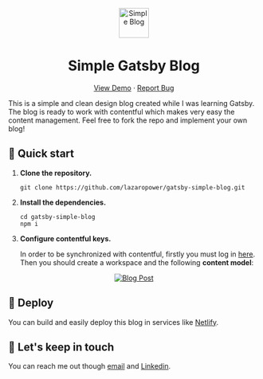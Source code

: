 <p align="center">
  <a href="#">
    <img alt="Simple Blog" src="https://i.imgur.com/h9DDuUy.png" width="60" />
  </a>
</p>
<h1 align="center">
  Simple Gatsby Blog
</h1>

<p align="center">
    <a href="#">View Demo</a>
    ·
    <a href="https://github.com/lazaropower/gatsby-simple-blog/issues">Report Bug</a>
</p>

This is a simple and clean design blog created while I was learning Gatsby. The blog is ready to work with contentful which makes very easy the content management. Feel free to fork the repo and implement your own blog!

## 🚀 Quick start

1.  **Clone the repository.**

    ```shell
    git clone https://github.com/lazaropower/gatsby-simple-blog.git
    ```

2.  **Install the dependencies.**

    ```shell
    cd gatsby-simple-blog
    npm i
    ```

3.  **Configure contentful keys.**

    In order to be synchronized with contentful, firstly you must log in [here](https://www.contentful.com/).
    Then you should create a workspace and the following **content model**:

<p align="center">
  <a href="#">
    <img alt="Blog Post" src="https://i.imgur.com/S3pWDNf.jpg" />
  </a>
</p>

## 💫 Deploy

You can build and easily deploy this blog in services like [Netlify](https://www.netlify.com/).

## 📩 Let's keep in touch

You can reach me out though [email](mailto:hello@lazaropower.dev) and [Linkedin](https://www.linkedin.com/in/l%C3%A1zaro-amor-sevilla-a44947167/).